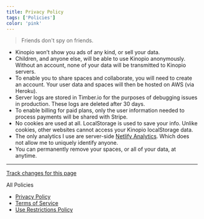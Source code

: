 ```yaml
---
title: Privacy Policy
tags: ['Policies']
color: 'pink'
---
```


> Friends don't spy on friends.

- Kinopio won’t show you ads of any kind, or sell your data.
- Children, and anyone else, will be able to use Kinopio anonymously. Without an account, none of your data will be transmitted to Kinopio servers.
- To enable you to share spaces and collaborate, you will need to create an account. Your user data and spaces will then be hosted on AWS (via Heroku).
- Server logs are stored in Timber.io for the purposes of debugging issues in production. These logs are deleted after 30 days.
- To enable billing for paid plans, only the user information needed to process payments will be shared with Stripe.
- No cookies are used at all. LocalStorage is used to save your info. Unlike cookies, other websites cannot access your Kinopio localStorage data.
- The only analytics I use are server-side [Netlify Analytics](https://www.netlify.com/products/analytics/). Which does not allow me to uniquely identify anyone.
- You can permanently remove your spaces, or all of your data, at anytime.

---

[Track changes for this page](https://github.com/kinopio-club/kinopio-help/blob/master/posts/privacy-policy.md)

All Policies
- [Privacy Policy](/posts/privacy-policy/)
- [Terms of Service](/posts/terms-of-service/)
- [Use Restrictions Policy](/posts/use-restrictions-policy/)
